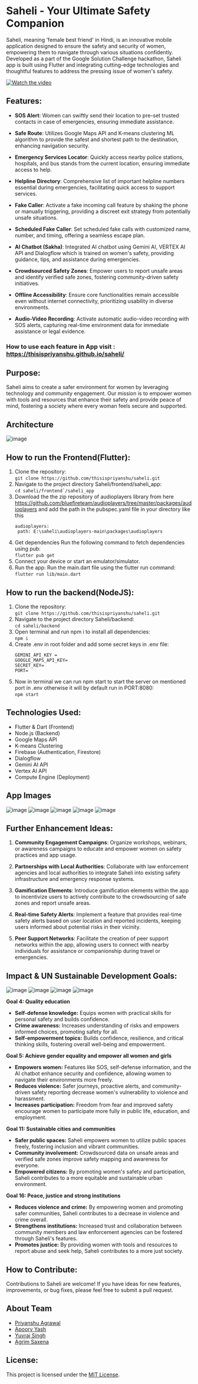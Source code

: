 # Saheli - Your Ultimate Safety Companion

Saheli, meaning 'female best friend' in Hindi, is an innovative mobile application designed to ensure the safety and security of women, empowering them to navigate through various situations confidently. Developed as a part of the Google Solution Challenge hackathon, Saheli app is built using Flutter and integrating cutting-edge technologies and thoughtful features to address the pressing issue of women's safety.

[![Watch the video](http://i3.ytimg.com/vi/c8pdFwBinEU/hqdefault.jpg)](https://www.youtube.com/embed/APOPm01BVrk)

## Features:

- **SOS Alert**: Women can swiftly send their location to pre-set trusted contacts in case of emergencies, ensuring immediate assistance.
  
- **Safe Route**: Utilizes Google Maps API and K-means clustering ML algorithm to provide the safest and shortest path to the destination, enhancing navigation security.
  
- **Emergency Services Locator**: Quickly access nearby police stations, hospitals, and bus stands from the current location, ensuring immediate access to help.
  
- **Helpline Directory**: Comprehensive list of important helpline numbers essential during emergencies, facilitating quick access to support services.

- **Fake Caller**: Activate a fake incoming call feature by shaking the phone or manually triggering, providing a discreet exit strategy from potentially unsafe situations.
  
- **Scheduled Fake Caller**: Set scheduled fake calls with customized name, number, and timing, offering a seamless escape plan.
  
- **AI Chatbot (Sakha)**: Integrated AI chatbot using Gemini AI, VERTEX AI API and Dialogflow which is trained on women's safety, providing guidance, tips, and assistance during emergencies.
  
- **Crowdsourced Safety Zones**: Empower users to report unsafe areas and identify verified safe zones, fostering community-driven safety initiatives.
  
- **Offline Accessibility**: Ensure core functionalities remain accessible even without internet connectivity, prioritizing usability in diverse environments.
  
- **Audio-Video Recording**: Activate automatic audio-video recording with SOS alerts, capturing real-time environment data for immediate assistance or legal evidence.


### How to use each feature in App visit : https://thisispriyanshu.github.io/saheli/

## Purpose:

Saheli aims to create a safer environment for women by leveraging technology and community engagement. Our mission is to empower women with tools and resources that enhance their safety and provide peace of mind, fostering a society where every woman feels secure and supported.

## Architecture
![image](https://github.com/thisispriyanshu/saheli/assets/73881504/85655af2-4798-4f84-a291-4f5d7b181f2f)


## How to run the Frontend(Flutter):

1. Clone the repository:<br>
    ```git clone https://github.com/thisispriyanshu/saheli.git```
2. Navigate to the project directory Saheli/frontend/saheli_app:<br>
    ``` cd saheli/frontend`/saheli_app ```
3. Download the the zip repository of audioplayers library from here https://github.com/bluefireteam/audioplayers/tree/master/packages/audioplayers and add the path in the pubspec.yaml file in your directory like this
   ```
   audioplayers:
    path: E:\saheli\audioplayers-main\packages\audioplayers
   ```
5. Get dependencies
Run the following command to fetch dependencies using pub:<br>
   ```flutter pub get```
6. Connect your device or start an emulator/simulator.<br>
7. Run the app:
Run the main.dart file using the flutter run command:<br>
   ```flutter run lib/main.dart```

## How to run the backend(NodeJS):
 1. Clone the repository:<br>
    ``` git clone https://github.com/thisispriyanshu/saheli.git ```
2. Navigate to the project directory Saheli/backend:<br>
    ``` cd saheli/backend ```
3. Open terminal and run npm i to install all dependencies:<br>
    ```npm i```
4. Create .env in root folder and add some secret keys in .env file:<br>
   ```
   GEMINI_API_KEY =
   GOOGLE_MAPS_API_KEY=
   SECRET_KEY=
   PORT=
   ```
5. Now in terminal we can run npm start to start the server on mentioned port in .env otherwise it will  by default run in PORT:8080:<br>
   ``` npm start ```

## Technologies Used:

- Flutter & Dart (Frontend)
- Node.js (Backend)
- Google Maps API
- K-means Clustering
- Firebase (Authentication, Firestore)
- Dialogflow
- Gemini AI API
- Vertex AI API
- Compute Engine (Deployment)

## App Images
![image](https://github.com/thisispriyanshu/saheli/assets/73881504/ad8efa48-6894-4612-b055-9aeab70428d2)
![image](https://github.com/thisispriyanshu/saheli/assets/73881504/22b06add-c75e-4d52-ae3f-5ad564c2fcc3)
![image](https://github.com/thisispriyanshu/saheli/assets/73881504/1e16bc1f-4ae2-4212-8b8b-fac3dab353f0)
![image](https://github.com/thisispriyanshu/saheli/assets/73881504/ca744d0e-2ddb-465d-9078-7fb4550d6b2f)
![image](https://github.com/thisispriyanshu/saheli/assets/73881504/35156629-1955-4397-ba24-23baa4b8ad38)

## Further Enhancement Ideas:

1. **Community Engagement Campaigns**: Organize workshops, webinars, or awareness campaigns to educate and empower women on safety practices and app usage.
  
2. **Partnerships with Local Authorities**: Collaborate with law enforcement agencies and local authorities to integrate Saheli into existing safety infrastructure and emergency response systems.
  
3. **Gamification Elements**: Introduce gamification elements within the app to incentivize users to actively contribute to the crowdsourcing of safe zones and report unsafe areas.
  
4. **Real-time Safety Alerts**: Implement a feature that provides real-time safety alerts based on user location and reported incidents, keeping users informed about potential risks in their vicinity.
  
5. **Peer Support Networks**: Facilitate the creation of peer support networks within the app, allowing users to connect with nearby individuals for assistance or companionship during travel or emergencies.

## Impact & UN Sustainable Development Goals:
![image](https://github.com/thisispriyanshu/saheli/assets/73881504/13d035f9-95bc-4a0f-916a-f83094528685) ![image](https://github.com/thisispriyanshu/saheli/assets/73881504/cd13f45b-faf2-4d4e-9aff-d565cfe5ef05) ![image](https://github.com/thisispriyanshu/saheli/assets/73881504/41d480cb-607b-40d9-88e9-b2bebbb6b581) ![image](https://github.com/thisispriyanshu/saheli/assets/73881504/6073a03a-dd09-4eac-aeca-4ab17d91380e)

**Goal 4: Quality education**
* **Self-defense knowledge:** Equips women with practical skills for personal safety and builds confidence.
* **Crime awareness:** Increases understanding of risks and empowers informed choices, promoting safety for all.
* **Self-empowerment topics:** Builds confidence, resilience, and critical thinking skills, fostering overall well-being and empowerment.
  
**Goal 5: Achieve gender equality and empower all women and girls**
* **Empowers women:** Features like SOS, self-defense information, and the AI chatbot enhance security and confidence, allowing women to navigate their environments more freely.
* **Reduces violence:** Safer journeys, proactive alerts, and community-driven safety reporting decrease women's vulnerability to violence and harassment.
* **Increases participation:** Freedom from fear and improved safety encourage women to participate more fully in public life, education, and employment.

**Goal 11: Sustainable cities and communities**
* **Safer public spaces:** Saheli empowers women to utilize public spaces freely, fostering inclusion and vibrant communities.
* **Community involvement:** Crowdsourced data on unsafe areas and verified safe zones improve safety mapping and awareness for everyone.
* **Empowered citizens:** By promoting women's safety and participation, Saheli contributes to a more equitable and sustainable urban environment.
 
**Goal 16: Peace, justice and strong institutions**
* **Reduces violence and crime:** By empowering women and promoting safer communities, Saheli contributes to a decrease in violence and crime overall.
* **Strengthens institutions:** Increased trust and collaboration between community members and law enforcement agencies can be fostered through Saheli's features.
* **Promotes justice:** By providing women with tools and resources to report abuse and seek help, Saheli contributes to a more just society.

## How to Contribute:

Contributions to Saheli are welcome! If you have ideas for new features, improvements, or bug fixes, please feel free to submit a pull request.

## About Team
 - [Priyanshu Agrawal](https://www.linkedin.com/in/priyanshu-agrawal-5a00651b1/)
 - [Apoorv Yash](https://www.linkedin.com/in/apoorv-yash-75b130230/)
 - [Yuvraj Singh](https://www.linkedin.com/in/yuvraj-singh-5198441aa/)
 - [Agrim Saxena](https://www.linkedin.com/in/agrim-saxena-29529b223/)


## License:

This project is licensed under the [MIT License](LICENSE).
